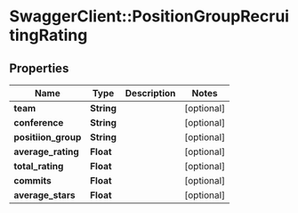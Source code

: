 # SwaggerClient::PositionGroupRecruitingRating

## Properties
Name | Type | Description | Notes
------------ | ------------- | ------------- | -------------
**team** | **String** |  | [optional] 
**conference** | **String** |  | [optional] 
**positiion_group** | **String** |  | [optional] 
**average_rating** | **Float** |  | [optional] 
**total_rating** | **Float** |  | [optional] 
**commits** | **Float** |  | [optional] 
**average_stars** | **Float** |  | [optional] 


